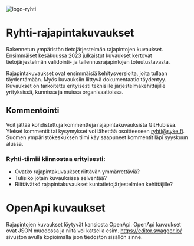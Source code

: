 ![logo-ryhti](https://github.com/sykefi/Ryhti-rajapintakuvaukset/assets/98800724/4be27c4c-0cfc-45d1-bfc2-0c637a5eeb94)
# Ryhti-rajapintakuvaukset
Rakennetun ympäristön tietojärjestelmän rajapintojen kuvaukset. Ensimmäiset kesäkuussa 2023 julkaistut kuvaukset kertovat tietojärjestelmän validointi- ja tallennusrajapintojen toteutustavasta.

Rajapintakuvaukset ovat ensimmäisiä kehitysversioita, joita tullaan täydentämään. Myös kuvauksiin liittyvä dokumentaatio täydentyy. Kuvaukset on tarkoitettu erityisesti teknisille järjestelmäkehittäjille yrityksissä, kunnissa ja muissa organisaatioissa.

## Kommentointi
Voit jättää kohdistettuja kommentteja rajapintakuvauksista GitHubissa. Yleiset kommentit tai kysymykset voi lähettää osoitteeseen ryhti@syke.fi. Suomen ympäristökeskuksen tiimi käy saapuneet kommentit läpi syyskuun alussa.
 
### Ryhti-tiimiä kiinnostaa erityisesti:
* Ovatko rajapintakuvaukset riittävän ymmärrettäviä?
* Tulisiko jotain kuvauksissa selventää?
* Riittävätkö rajapintakuvaukset kuntatietojärjestelmien kehittäjille?

# OpenApi kuvaukset
Rajapintojen kuvaukset löytyvät kansiosta OpenApi. OpenApi kuvaukset ovat JSON muodossa ja niitä voi katsella esim. https://editor.swagger.io/ sivuston avulla kopioimalla json tiedoston sisällön sinne.
